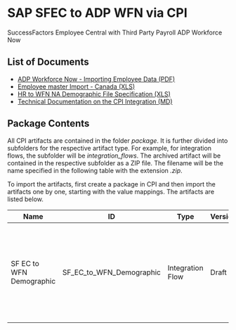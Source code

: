 # SAP SFEC to ADP WFN via CPI

 SuccessFactors Employee Central with Third Party Payroll ADP Workforce Now 

 

## List of Documents

- [ADP Workforce Now - Importing Employee Data (PDF)](https://drive.google.com/open?id=1wV6gpTjpolvBx6qGotOJfFprRzO63gqh)
- [Employee master Import - Canada (XLS)](https://drive.google.com/file/d/1IqgBbwTyLrxxc-ZInGaCrX_sfnRDziZ9/view)
- [HR to WFN NA Demographic File Specification (XLS)](https://drive.google.com/open?id=1HXfgn4kRwSpv1n31_9FGaS-JEZv9_bL9)
- [Technical Documentation on the CPI Integration (MD)](package_sfec_to_wfn.md)



## Package Contents

All CPI artifacts are contained in the folder *package*.  It is further divided into subfolders for the respective artifact type.  For example, for integration flows, the subfolder will be *integration_flows*. The archived artifact will be contained in the respective subfolder as a ZIP file.  The filename will be the name specified in the following table with the extension *.zip*.  

To import the artifacts, first create a package in CPI and then import the artifacts one by one, starting with the value mappings.  The artifacts are listed below.

| Name                     | ID                       | Type             | Version | Description                                                  |
| ------------------------ | ------------------------ | ---------------- | ------- | ------------------------------------------------------------ |
| SF EC to WFN Demographic | SF_EC_to_WFN_Demographic | Integration Flow | Draft   | Integration which transfers relevant employee data from SuccessFactors Employee Central required for ADP Workforce Now Payroll. |



